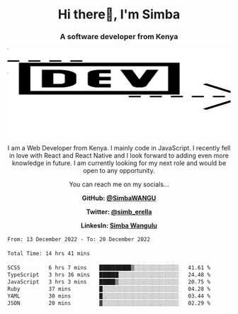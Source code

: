 
<h1 align="center"> Hi there👋, I'm Simba</h1>
<h3 align="center">A software developer from Kenya</h3>

<img src="/arrow-svgrepo-com.svg" margin="auto" width="100%" height="200px">


<p align="center">I am a Web Developer from Kenya. I mainly code in JavaScript. I recently fell in love with React and React Native and I look forward to adding even more knowledge in future. I am currently looking for my next role and would be open to any opportunity.</p>

<p align="center">You can reach me on my socials... </p>

<div align="center">

__<p>  GitHub: [@SimbaWANGU](https://github.com/SimbaWANGU)__  </p>
__<p> Twitter: [@simb_erella](https://twitter.com/simb_erella)__ </p>
__<p> LinkesIn: [Simba Wangulu](https://www.linkedin.com/in/simba-wangulu/)__ </p>

</div>

<!--START_SECTION:waka-->

```text
From: 13 December 2022 - To: 20 December 2022

Total Time: 14 hrs 41 mins

SCSS         6 hrs 7 mins    ██████████▒░░░░░░░░░░░░░░   41.61 %
TypeScript   3 hrs 36 mins   ██████░░░░░░░░░░░░░░░░░░░   24.48 %
JavaScript   3 hrs 3 mins    █████▒░░░░░░░░░░░░░░░░░░░   20.75 %
Ruby         37 mins         █░░░░░░░░░░░░░░░░░░░░░░░░   04.28 %
YAML         30 mins         █░░░░░░░░░░░░░░░░░░░░░░░░   03.44 %
JSON         20 mins         ▓░░░░░░░░░░░░░░░░░░░░░░░░   02.29 %
```

<!--END_SECTION:waka-->
